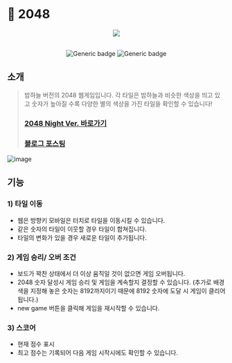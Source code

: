 # 🌙 2048

<div align="center">
<img src="https://user-images.githubusercontent.com/50618754/154788864-3ee8621c-7159-45a8-94bc-fbb946a22af5.png"/>
<br></br>
  
![Generic badge](https://img.shields.io/badge/React-17.0.2-skyblue.svg)
![Generic badge](https://img.shields.io/badge/styled_components-5.3.3-hotpink.svg)
</div>

## 소개

> 밤하늘 버전의 2048 웹게임입니다.
> 각 타일은 밤하늘과 비슷한 색상을 띄고 있고 숫자가 높아질 수록 다양한 별의 색상을 가진 타일을 확인할 수 있습니다!
>
> ### [2048 Night Ver. 바로가기](https://ye-yo.github.io/2048/)
> ### [블로그 포스팅](https://ye-yo.github.io/toy/2022/02/19/2048-game.html)

![image](https://user-images.githubusercontent.com/50618754/154789466-cbc469a9-49af-4243-ba51-a93e102184c4.png)

## 기능

### 1) 타일 이동

- 웹은 방향키 모바일은 터치로 타일을 이동시킬 수 있습니다.
- 같은 숫자의 타일이 이웃할 경우 타일이 합쳐집니다.
- 타일의 변화가 있을 경우 새로운 타일이 추가됩니다.

### 2) 게임 승리/ 오버 조건

- 보드가 꽉찬 상태에서 더 이상 움직일 것이 없으면 게임 오버됩니다.
- 2048 숫자 달성시 게임 승리 및 게임을 계속할지 결정할 수 있습니다.
  (추가로 배경색을 지정해 놓은 숫자는 8192까지이기 때문에 8192 숫자에 도달 시 게임이 클리어됩니다.)
- new game 버튼을 클릭해 게임을 재시작할 수 있습니다.

### 3) 스코어

- 현재 점수 표시
- 최고 점수는 기록되어 다음 게임 시작시에도 확인할 수 있습니다.
